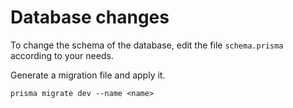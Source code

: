 # Database changes

To change the schema of the database, edit the file `schema.prisma` according to your needs.

Generate a migration file and apply it.
```shell
prisma migrate dev --name <name>
```


